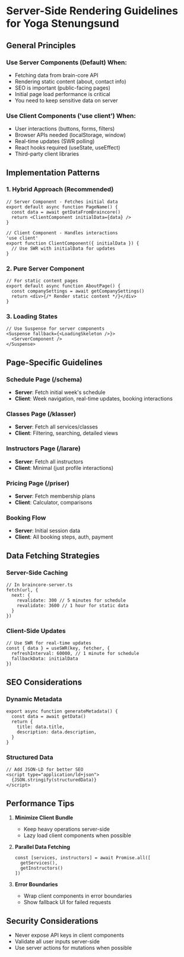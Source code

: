 # Server-Side Rendering Guidelines for Yoga Stenungsund

## General Principles

### Use Server Components (Default) When:
- Fetching data from brain-core API
- Rendering static content (about, contact info)
- SEO is important (public-facing pages)
- Initial page load performance is critical
- You need to keep sensitive data on server

### Use Client Components ('use client') When:
- User interactions (buttons, forms, filters)
- Browser APIs needed (localStorage, window)
- Real-time updates (SWR polling)
- React hooks required (useState, useEffect)
- Third-party client libraries

## Implementation Patterns

### 1. Hybrid Approach (Recommended)
```tsx
// Server Component - Fetches initial data
export default async function PageName() {
  const data = await getDataFromBraincore()
  return <ClientComponent initialData={data} />
}

// Client Component - Handles interactions
'use client'
export function ClientComponent({ initialData }) {
  // Use SWR with initialData for updates
}
```

### 2. Pure Server Component
```tsx
// For static content pages
export default async function AboutPage() {
  const companySettings = await getCompanySettings()
  return <div>{/* Render static content */}</div>
}
```

### 3. Loading States
```tsx
// Use Suspense for server components
<Suspense fallback={<LoadingSkeleton />}>
  <ServerComponent />
</Suspense>
```

## Page-Specific Guidelines

### Schedule Page (/schema)
- **Server**: Fetch initial week's schedule
- **Client**: Week navigation, real-time updates, booking interactions

### Classes Page (/klasser)
- **Server**: Fetch all services/classes
- **Client**: Filtering, searching, detailed views

### Instructors Page (/larare)
- **Server**: Fetch all instructors
- **Client**: Minimal (just profile interactions)

### Pricing Page (/priser)
- **Server**: Fetch membership plans
- **Client**: Calculator, comparisons

### Booking Flow
- **Server**: Initial session data
- **Client**: All booking steps, auth, payment

## Data Fetching Strategies

### Server-Side Caching
```tsx
// In braincore-server.ts
fetch(url, {
  next: { 
    revalidate: 300 // 5 minutes for schedule
    revalidate: 3600 // 1 hour for static data
  }
})
```

### Client-Side Updates
```tsx
// Use SWR for real-time updates
const { data } = useSWR(key, fetcher, {
  refreshInterval: 60000, // 1 minute for schedule
  fallbackData: initialData
})
```

## SEO Considerations

### Dynamic Metadata
```tsx
export async function generateMetadata() {
  const data = await getData()
  return {
    title: data.title,
    description: data.description,
  }
}
```

### Structured Data
```tsx
// Add JSON-LD for better SEO
<script type="application/ld+json">
  {JSON.stringify(structuredData)}
</script>
```

## Performance Tips

1. **Minimize Client Bundle**
   - Keep heavy operations server-side
   - Lazy load client components when possible

2. **Parallel Data Fetching**
   ```tsx
   const [services, instructors] = await Promise.all([
     getServices(),
     getInstructors()
   ])
   ```

3. **Error Boundaries**
   - Wrap client components in error boundaries
   - Show fallback UI for failed requests

## Security Considerations

- Never expose API keys in client components
- Validate all user inputs server-side
- Use server actions for mutations when possible